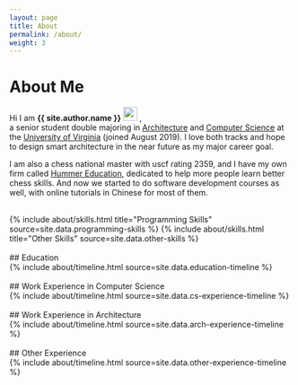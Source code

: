 ```yaml
---
layout: page
title: About
permalink: /about/
weight: 3
---
```


# **About Me**

Hi I am **{{ site.author.name }}** <a target="_blank" rel="noopener noreferrer" href="https://raw.githubusercontent.com/aemmadi/aemmadi/master/wave.gif"><img src="https://raw.githubusercontent.com/aemmadi/aemmadi/master/wave.gif" width="25px" style="max-width:100%;"></a> ,<br>
a senior student double majoring in [Architecture](https://www.arch.virginia.edu) and [Computer Science](https://engineering.virginia.edu/departments/computer-science/about-computer-science/about-us) at the [University of Virginia](https://www.virginia.edu) (joined August 2019). I love both tracks and hope to design smart architecture in the near future as my major career goal. 
  
I am also a chess national master with uscf rating 2359, and I have my own firm called [Hummer Education](https://www.littlehummerchess.club), dedicated to help more people learn better chess skills. And now we started to do software development courses as well, with online tutorials in Chinese for most of them.


<br>
<div class="row">
{% include about/skills.html title="Programming Skills" source=site.data.programming-skills %}
{% include about/skills.html title="Other Skills" source=site.data.other-skills %}
</div>

<br>
## Education
<div class="row">
{% include about/timeline.html source=site.data.education-timeline %}
</div>

<br>
## Work Experience in Computer Science
<div class="row">
{% include about/timeline.html source=site.data.cs-experience-timeline %}
</div>

<br>
## Work Experience in Architecture
<div class="row">
{% include about/timeline.html source=site.data.arch-experience-timeline %}
</div>

<br>
## Other Experience
<div class="row">
{% include about/timeline.html source=site.data.other-experience-timeline %}
</div>



